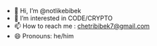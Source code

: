 - 👋 Hi, I’m @notlikebibek
- 👀 I’m interested in CODE/CRYPTO
- 📫 How to reach me : chetribibek7@gmail.com
- 😄 Pronouns: he/him

<!---
notlikebibek/notlikebibek is a ✨ special ✨ repository because its `README.md` (this file) appears on your GitHub profile.
You can click the Preview link to take a look at your changes.
--->
